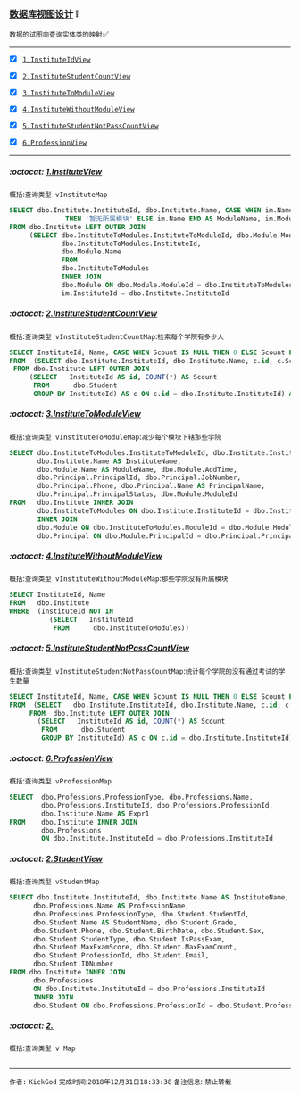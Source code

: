 ### [数据库视图设计](#top) :grey_exclamation: <b id="top"></b>
`数据的试图向查询实体类的映射`:white_check_mark:

------

- [x] [`1.InstituteIdView`](#target1)
- [x] [`2.InstituteStudentCountView`](#target2)
- [x] [`3.InstituteToModuleView`](#target3)
- [x] [`4.InstituteWithoutModuleView`](#target4)
- [x] [`5.InstituteStudentNotPassCountView`](#target5)
- [x] [`6.ProfessionView`](#target6)


------

#####  :octocat: [1.InstituteView](#top) <b id="target1"></b> 
`概括`:`查询类型 vInstituteMap`
```sql
SELECT dbo.Institute.InstituteId, dbo.Institute.Name, CASE WHEN im.Name IS NULL 
              THEN '暂无所属模块' ELSE im.Name END AS ModuleName, im.ModuleId
FROM dbo.Institute LEFT OUTER JOIN
     (SELECT dbo.InstituteToModules.InstituteToModuleId, dbo.Module.ModuleId, 
             dbo.InstituteToModules.InstituteId, 
             dbo.Module.Name
             FROM 
             dbo.InstituteToModules 
             INNER JOIN
             dbo.Module ON dbo.Module.ModuleId = dbo.InstituteToModules.ModuleId) AS im ON 
             im.InstituteId = dbo.Institute.InstituteId
```
#####  :octocat: [2.InstituteStudentCountView](#top) <b id="target2"></b> 
`概括`:`查询类型 vInstituteStudentCountMap`:`检索每个学院有多少人`
```sql
SELECT InstituteId, Name, CASE WHEN Scount IS NULL THEN 0 ELSE Scount END AS StuCount
FROM  (SELECT dbo.Institute.InstituteId, dbo.Institute.Name, c.id, c.Scount
 FROM dbo.Institute LEFT OUTER JOIN
     (SELECT   InstituteId AS id, COUNT(*) AS Scount
      FROM      dbo.Student
      GROUP BY InstituteId) AS c ON c.id = dbo.Institute.InstituteId) AS D
```
#####  :octocat: [3.InstituteToModuleView](#top) <b id="target3"></b> 
`概括`:`查询类型 vInstituteToModuleMap`:`减少每个模块下辖那些学院`
```sql
SELECT dbo.InstituteToModules.InstituteToModuleId, dbo.Institute.InstituteId, 
       dbo.Institute.Name AS InstituteName, 
       dbo.Module.Name AS ModuleName, dbo.Module.AddTime, 
       dbo.Principal.PrincipalId, dbo.Principal.JobNumber, 
       dbo.Principal.Phone, dbo.Principal.Name AS PrincipalName, 
       dbo.Principal.PrincipalStatus, dbo.Module.ModuleId
FROM   dbo.Institute INNER JOIN
       dbo.InstituteToModules ON dbo.Institute.InstituteId = dbo.InstituteToModules.InstituteId 
       INNER JOIN
       dbo.Module ON dbo.InstituteToModules.ModuleId = dbo.Module.ModuleId INNER JOIN
       dbo.Principal ON dbo.Module.PrincipalId = dbo.Principal.PrincipalId
```
#####  :octocat: [4.InstituteWithoutModuleView](#top) <b id="target4"></b> 
`概括`:`查询类型 vInstituteWithoutModuleMap`:`那些学院没有所属模块`
```sql
SELECT InstituteId, Name
FROM   dbo.Institute
WHERE  (InstituteId NOT IN
          (SELECT   InstituteId
           FROM      dbo.InstituteToModules))
```
#####  :octocat: [5.InstituteStudentNotPassCountView](#top) <b id="target5"></b> 
`概括`:`查询类型 vInstituteStudentNotPassCountMap`:`统计每个学院的没有通过考试的学生数量`
```sql
SELECT InstituteId, Name, CASE WHEN Scount IS NULL THEN 0 ELSE Scount END AS StuCount
FROM  (SELECT   dbo.Institute.InstituteId, dbo.Institute.Name, c.id, c.Scount
     FROM  dbo.Institute LEFT OUTER JOIN
       (SELECT   InstituteId AS id, COUNT(*) AS Scount
        FROM      dbo.Student
        GROUP BY InstituteId) AS c ON c.id = dbo.Institute.InstituteId) AS D
```
#####  :octocat: [6.ProfessionView](#top) <b id="target6"></b> 
`概括`:`查询类型 vProfessionMap`
```sql
SELECT  dbo.Professions.ProfessionType, dbo.Professions.Name, 
        dbo.Professions.InstituteId, dbo.Professions.ProfessionId, 
        dbo.Institute.Name AS Expr1
FROM    dbo.Institute INNER JOIN
        dbo.Professions 
        ON dbo.Institute.InstituteId = dbo.Professions.InstituteId
```
#####  :octocat: [2.StudentView](#top) <b id="target2"></b> 
`概括`:`查询类型 vStudentMap`
```sql
SELECT dbo.Institute.InstituteId, dbo.Institute.Name AS InstituteName,
      dbo.Professions.Name AS ProfessionName, 
      dbo.Professions.ProfessionType, dbo.Student.StudentId, 
      dbo.Student.Name AS StudentName, dbo.Student.Grade, 
      dbo.Student.Phone, dbo.Student.BirthDate, dbo.Student.Sex, 
      dbo.Student.StudentType, dbo.Student.IsPassExam, 
      dbo.Student.MaxExamScore, dbo.Student.MaxExamCount, 
      dbo.Student.ProfessionId, dbo.Student.Email, 
      dbo.Student.IDNumber
FROM dbo.Institute INNER JOIN
      dbo.Professions 
      ON dbo.Institute.InstituteId = dbo.Professions.InstituteId
      INNER JOIN
      dbo.Student ON dbo.Professions.ProfessionId = dbo.Student.ProfessionId
```
#####  :octocat: [2.](#top) <b id="target2"></b> 
`概括`:`查询类型 v Map`
```sql

```



--------------------
`作者:` `KickGod` 
`完成时间`:`2018年12月31日18:33:38`
`备注信息`: `禁止转载` 
